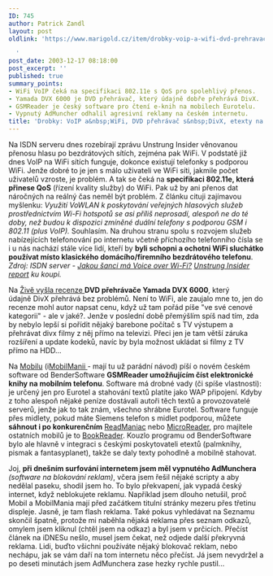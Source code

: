 ```yaml
---
ID: 745
author: Patrick Zandl
layout: post
oldlink: 'https://www.marigold.cz/item/drobky-voip-a-wifi-dvd-prehravac-s-divx-etexty-na-mobilu

  '
post_date: 2003-12-17 08:18:00
post_excerpt: ''
published: true
summary_points:
- WiFi VoIP čeká na specifikaci 802.11e s QoS pro spolehlivý přenos.
- Yamada DVX 6000 je DVD přehrávač, který údajně dobře přehrává DivX.
- GSMReader je český software pro čtení e-knih na mobilech Eurotelu.
- Vypnutý AdMuncher odhalil agresivní reklamy na českém internetu.
title: 'Drobky: VoIP a&nbsp;WiFi, DVD přehrávač s&nbsp;DivX, etexty na mobilu'
---
```


<p>
Na ISDN serveru dnes rozebírají zprávu Unstrung Insider věnovanou přenosu hlasu po bezdrátových sítích, zejména pak WiFi. V podstatě již dnes VoIP na WiFi sítích funguje, dokonce existují telefonky s podporou WiFi. Jenže dobré to je jen s málo uživateli ve WiFi síti, jakmile počet uživatelů vzroste, je problém. A tak se čeká na <STRONG>specifikaci 802.11e, která přinese QoS</STRONG> (řízení kvality služby) do WiFi. Pak už by ani přenos dat náročných na reálný čas neměl být problém. Z článku cituji zajímavou myšlenku: <EM>Využití VoWLAN k poskytování veřejných hlasových služeb prostřednictvím Wi-Fi hotspotů se asi příliš neprosadí, alespoň ne do té doby, než budou k dispozici zmíněné duální telefony s podporou GSM i 802.11 (plus VoIP).</EM> Souhlasím. Na druhou stranu spolu s rozvojem služeb nabízejících telefonování po internetu včetně příchozího telefonního čísla se i u nás nachází stále více lidí, kteří by <STRONG>byli schopni a ochotni WiFi sluchátko používat místo klasického domácího/firemního bezdrátového telefonu</STRONG>. <EM>Zdroj: ISDN server - </EM><A href="http://www.isdn.cz/clanek.php?cid=5418" target=_blank><EM>Jakou šanci má Voice over Wi-Fi?</EM></A><EM>&#160;</EM><A href="http://www.unstrung.com/insider/default.asp?page=excerpt#22" target=_blank><EM>Unstrung Insider report</EM></A><EM> ku koupi.</EM></p>

<p>
Na <A href="http://www.zive.cz/h/Domacikino/AR.asp?ARI=114067" target=_blank>Živě vyšla recenze </A><STRONG>DVD přehrávače Yamada DVX 6000</STRONG>, který údajně&#160;DivX přehrává bez problémů. Není to WiFi, ale zaujalo mne to, jen do recenze mohl autor napsat cenu, když už tam pořád píše "ve své cenové kategorii" - ale v jaké?. Jenže v poslední době přemýšlím spíš nad tím, zda by nebylo lepší si pořídit nějaký barebone počítač s TV výstupem a přehrávat divx filmy z něj přímo na televizi. Přeci jen je tam větší záruka rozšíření a update kodeků, navíc by byla možnost ukládat si filmy z TV přímo na HDD...</p>

<p>
Na <A href="http://mobil.idnes.cz/mobilni_komunikace/mobilni_telefony/software/gsmreader031217.html" target=_blank>Mobilu</A> (i<A href="http://www.mobilmania.cz/Operatori/Ar.asp?ARI=106118&amp;CAI=2144" target=_blank>MobilManii </A>- mají tu už parádní návod) píší o novém českém software od BenderSoftware <STRONG>GSMReader&#160;umožňujícím číst elektronické knihy na mobilním telefonu</STRONG>. Software má drobné vady (či spíše vlastnosti): je určený jen pro Eurotel a stahování textů platíte jako WAP připojení. Kdyby z toho alespoň nějaké peníze dostávali autoři těch textů a provozovatelé serverů, jenže jak to tak znám, všechno shrábne Eurotel. Software funguje přes midlety, pokud máte Siemens telefon s midlet podporou, můžete <STRONG>sáhnout i po konkurenčním</STRONG> <A href="http://www.deep-shadows.com/hax/ReadManiac.htm" target=_blank>ReadManiac</A>&#160;nebo <A href="http://home.c2i.net/thvoslef/midlets/" target=_blank>MicroReader</A>, pro majitele ostatních mobilů je to <A href="http://tequilacat.narod.ru/dev/br/index-en.html" target=_blank>BookReader</A>. Kouzlo programu od BenderSoftware bylo ale hlavně v integraci s českými poskytovateli etextů (palmknihy, pismak a fantasyplanet), takže se daly texty pohodlně a mobilně stahovat. </p>

<p>
Joj, <STRONG>při dnešním surfování internetem jsem měl vypnutého AdMunchera </STRONG><EM>(software na blokování reklam)</EM>, včera jsem řešil nějaké scripty a aby nedělal paseku, shodil jsem ho. To bylo překvapení, jak vypadá český internet, když neblokujete reklamu. Například jsem dlouho netušil, proč Mobil a MobilMania mají před začátkem titulní stránky mezeru přes třetinu displeje. Jasně, je tam flash reklama. Také pokus vyhledávat na Seznamu skončil špatně, protože mi naběhla nějaká reklama přes seznam odkazů, omylem jsem kliknul (chtěl jsem na odkaz) a byl jsem v prčicích. Přečíst článek na iDNESu nešlo, musel jsem čekat, než odjede další překryvná reklama. Lidi, buďto všichni používáte nějaký blokovač reklam, nebo nechápu, jak se vám daří na tom internetu něco přečíst. Já jsem nevydržel a po deseti minutách jsem AdMunchera zase hezky rychle pustil...&#160;</p>
</EM>